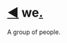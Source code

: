 # [◀](https://github.com/nomilous/i.) we[.](https://www.youtube.com/watch?v=gpevZ0-wUYQ)
A group of people.
